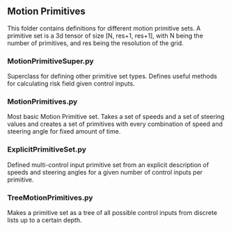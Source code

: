 ## Motion Primitives

This folder contains definitions for different motion primitive sets.
A primitive set is a 3d tensor of size [N, res+1, res+1], with N being the number of primitives, and res being the resolution of the grid.

### MotionPrimitiveSuper.py 
Superclass for defining other primitive set types. Defines useful methods for calculating risk field given control inputs.

### MotionPrimitives.py
Most basic Motion Primitive set. Takes a set of speeds and a set of steering values and creates a set of primitives with every combination of speed and steering angle for fixed amount of time.

### ExplicitPrimitiveSet.py
Defined multi-control input primitive set from an explicit description of speeds and steering angles for a given number of control inputs per primitive.

### TreeMotionPrimitives.py
Makes a primitive set as a tree of all possible control inputs from discrete lists up to a certain depth.